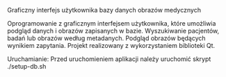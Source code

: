 Graficzny interfejs użytkownika bazy danych obrazów medycznych

Oprogramowanie z graficznym interfejsem użytkownika, które umożliwia podgląd danych i obrazów zapisanych
w bazie. Wyszukiwanie pacjentów, badań lub obrazów według metadanych. Podgląd obrazów będących
wynikiem zapytania. Projekt realizowany z wykorzystaniem biblioteki Qt.


Uruchamianie:
Przed uruchomieniem aplikacji należy uruchomić skrypt ./setup-db.sh
